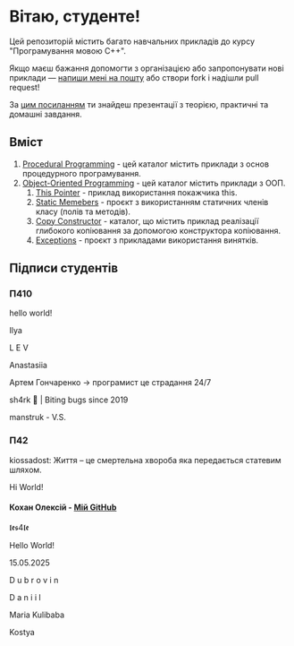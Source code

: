 # Вітаю, студенте!

Цей репозиторій містить багато навчальних прикладів до курсу "Програмування мовою C++".

Якщо маєш бажання допомогти з організацією або запропонувати нові приклади — <a href="mailto:bekker.volodymyr.yu@gmail.com">напиши мені на пошту</a> або створи fork і надішли pull request!

За [цим посиланням](https://drive.google.com/drive/folders/1BtMh5VwjE0N6-yLrvimsqjiCpj5X-e3P?usp=drive_link) ти знайдеш презентації з теорією, практичні та домашні завдання.

## Вміст
1. [Procedural Programming](https://github.com/bekker-volodymyr/CPP/tree/master/ProceduralProgramming) - цей каталог містить приклади з основ процедурного програмування.
2. [Object-Oriented Programming](https://github.com/bekker-volodymyr/CPP/tree/master/ObjectOrientalProgramming) - цей каталог містить приклади з ООП.
    1. [This Pointer](https://github.com/bekker-volodymyr/CPP/tree/master/ObjectOrientalProgramming/ThisPointer) - приклад використання покажчика this.
    2. [Static Memebers](https://github.com/bekker-volodymyr/CPP/tree/master/ObjectOrientalProgramming/StaticMembers) - проєкт з використанням статичних членів класу (полів та методів).
    3. [Copy Constructor](https://github.com/bekker-volodymyr/CPP/tree/master/ObjectOrientalProgramming/CopyConstructor) - каталог, що містить приклад реалізації глибокого копіювання за допомогою конструктора копіювання.
    4. [Exceptions](https://github.com/bekker-volodymyr/CPP/tree/master/ObjectOrientalProgramming/Exceptions) - проєкт з прикладами використання винятків.

## Підписи студентів

### П410
<!--Ваші підписи тут!-->
hello world!
<p> Ilya <p>
<p>L E V</p>

<p>Anastasiia</p>

Артем Гончаренко -> програмист це страдання 24/7

<p>sh4rk 🦈 | Biting bugs since 2019</p>

manstruk - V.S.

### П42
<p>kiossadost: Життя – це смертельна хвороба яка передається статевим шляхом.</p>

<p>Нi World!</p>

#### Кохан Олексій - <a href="https://github.com/8KOHAN">Мій GitHub</a>
<p>𝖑𝖊𝖘4𝖑𝖊</p>
  
  <p>Hello World!</p>
  <p>15.05.2025</p>
  
  <div>
    <p>D u b r o v i n</p>
    <p>D a n i i l</p>    
  </div>
  
  <p>Maria Kulibaba</p>
  
  <p>Kostya</p>

